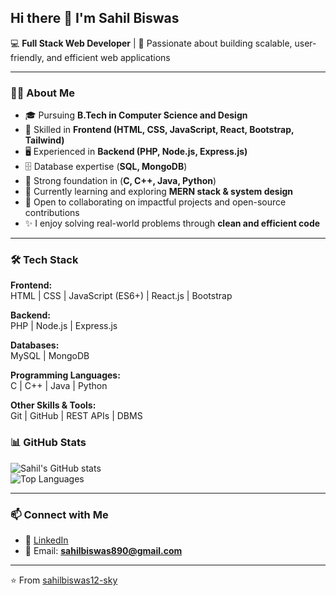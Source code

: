## Hi there 👋 I'm Sahil Biswas  

💻 **Full Stack Web Developer** | 🚀 Passionate about building scalable, user-friendly, and efficient web applications  

---

### 👨‍💻 About Me  
- 🎓 Pursuing **B.Tech in Computer Science and Design**  
- 💼 Skilled in **Frontend (HTML, CSS, JavaScript, React, Bootstrap, Tailwind)**  
- 🖥️ Experienced in **Backend (PHP, Node.js, Express.js)**  
- 🗄️ Database expertise (**SQL, MongoDB**)  
- 🔧 Strong foundation in (**C, C++, Java, Python**)  
- 🌱 Currently learning and exploring **MERN stack & system design**  
- 🤝 Open to collaborating on impactful projects and open-source contributions  
- ✨ I enjoy solving real-world problems through **clean and efficient code**  

---

### 🛠️ Tech Stack  

**Frontend:**  
HTML | CSS | JavaScript (ES6+) | React.js | Bootstrap

**Backend:**  
PHP | Node.js | Express.js  

**Databases:**  
MySQL | MongoDB  

**Programming Languages:**  
C | C++ | Java | Python  

**Other Skills & Tools:**  
Git | GitHub | REST APIs | DBMS


### 📊 GitHub Stats  

![Sahil's GitHub stats](https://github-readme-stats.vercel.app/api?username=sahilbiswas12-sky&show_icons=true&theme=radical)  
![Top Languages](https://github-readme-stats.vercel.app/api/top-langs/?username=sahilbiswas12-sky&layout=compact&theme=radical)  

---

### 📫 Connect with Me  
- 💼 [LinkedIn](www.linkedin.com/in/sahil-biswas-827337287)   
- 📧 Email: **sahilbiswas890@gmail.com**  

---

⭐️ From [sahilbiswas12-sky](https://github.com/sahilbiswas12-sky)
